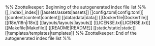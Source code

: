 %% Zoottelkeeper: Beginning of the autogenerated index file list  %%
 [[_index|_index]]
 [[assets/assets|assets]]
 [[config.toml|config.toml]]
 [[content/content|content]]
 [[data/data|data]]
 [[Dockerfile|Dockerfile]]
 [[i18n/i18n|i18n]]
 [[layouts/layouts|layouts]]
 [[LICENSE.txt|LICENSE.txt]]
 [[Makefile|Makefile]]
 [[README|README]]
 [[static/static|static]]
 [[templates/templates|templates]]
%% Zoottelkeeper: End of the autogenerated index file list  %%
